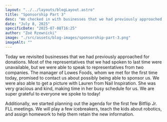 ```yaml
---
layout: "../../layouts/blogLayout.astro"
title: "Sponsorship Part 3"
desc: "We checked in with businesses that we had previously approached for sponsorship"
date: "July 8, 2025"
specificDate: "2025-07-08T16:25"
author: "Zoë Rzewnicki"
image: "./src/assets/blog-images/sponsorship-part-3.png"
imageAlt: ""
---
```

Today we revisited businesses that we had previously approached for donations. Most of the representatives that we had spoken to last time were unavailable, but we were able to speak to representatives from two companies. The manager of Lowes Foods, whom we met for the first time today, promised to contact us about possibly being able to sponsor us. We were also able to get a picture with Lauren from Nail Inspiration. She was very gracious and kind, making time in her busy schedule for us. We are super grateful to everyone we spoke to today!

Additionally, we started planning out the agenda for the first few Bitflip Jr. FLL meetings. We will play a few icebreakers, teach the kids about robotics, and assign homework to help them retain the new information.